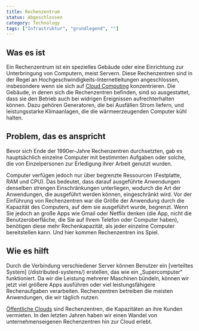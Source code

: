 ```yaml
---
title: Rechenzentrum
status: Abgeschlossen
category: Technology
tags: ["Infrastruktur", "grundlegend", ""]
---
```


## Was es ist

Ein Rechenzentrum ist ein spezielles Gebäude oder eine Einrichtung zur Unterbringung von Computern, meist Servern.
Diese Rechenzentren sind in der Regel an Hochgeschwindigkeits-Internetleitungen angeschlossen, insbesondere wenn sie sich auf [Cloud Computing](/Cloud-Computing/) konzentrieren.
Die Gebäude, in denen sich die Rechenzentren befinden, sind so ausgestattet, dass sie den Betrieb auch bei widrigen Ereignissen aufrechterhalten können. Dazu gehören Generatoren, die bei Ausfällen Strom liefern, und leistungsstarke Klimaanlagen, die die wärmeerzeugenden Computer kühl halten.

## Problem, das es anspricht

Bevor sich Ende der 1990er-Jahre Rechenzentren durchsetzten, gab es hauptsächlich einzelne Computer mit bestimmten Aufgaben oder solche, die von Einzelpersonen zur Erledigung ihrer Arbeit genutzt wurden.

Computer verfügen jedoch nur über begrenzte Ressourcen (Festplatte, RAM und CPU).
Das bedeutet, dass darauf ausgeführte Anwendungen denselben strengen Einschränkungen unterliegen, wodurch die Art der Anwendungen, die ausgeführt werden können, eingeschränkt wird.
Vor der Einführung von Rechenzentren war die Größe der Anwendung durch die Kapazität des Computers, auf dem sie ausgeführt wurde, begrenzt.
Wenn Sie jedoch an große Apps wie Gmail oder Netflix denken (die App, nicht die Benutzeroberfläche, die Sie auf Ihrem Telefon oder Computer haben), benötigen diese mehr Rechenkapazität, als jeder einzelne Computer bereitstellen kann.
Und hier kommen Rechenzentren ins Spiel.

## Wie es hilft

Durch die Verbindung verschiedener Server können Benutzer ein [verteiltes System] (/distributed-systems/) erstellen, das wie ein „Supercomputer“ funktioniert.
Da wir die Leistung mehrerer Maschinen bündeln, können wir jetzt viel größere Apps ausführen oder viel leistungsfähigere Rechenaufgaben verarbeiten.
Rechenzentren betreiben die meisten Anwendungen, die wir täglich nutzen.

[Öffentliche Clouds](/cloud-computing/) sind Rechenzentren, die Kapazitäten an ihre Kunden vermieten.
In den letzten Jahren haben wir einen Wandel von unternehmenseigenen Rechenzentren hin zur Cloud erlebt.
